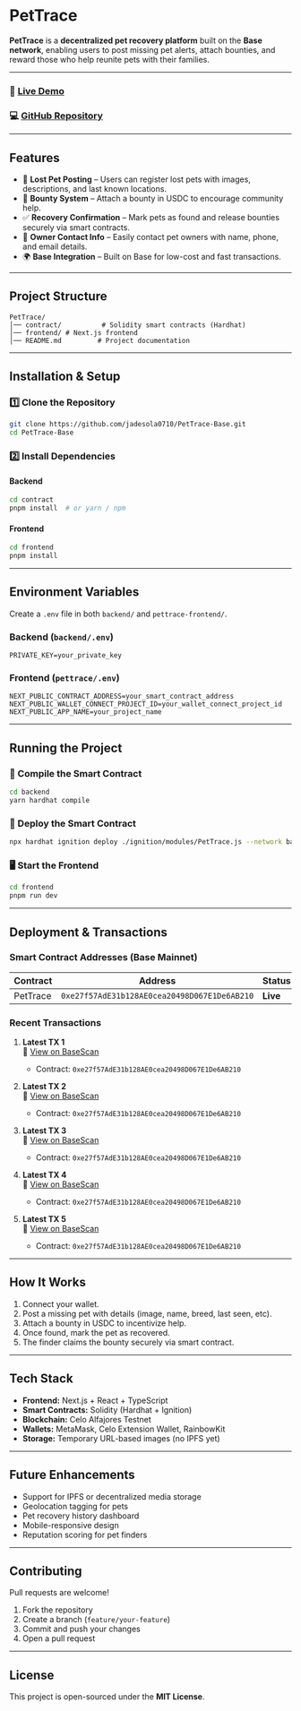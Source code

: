# **PetTrace**

**PetTrace** is a **decentralized pet recovery platform** built on the **Base network**, enabling users to post missing pet alerts, attach bounties, and reward those who help reunite pets with their families.

---

### 🔗 [Live Demo](https://pet-trace-base-git-main-jadesola0710s-projects.vercel.app/)

### 💻 [GitHub Repository](https://github.com/jadesola0710/PetTrace-Base)

---

## **Features**

- 🐾 **Lost Pet Posting** – Users can register lost pets with images, descriptions, and last known locations.
- 🎯 **Bounty System** – Attach a bounty in USDC to encourage community help.
- ✅ **Recovery Confirmation** – Mark pets as found and release bounties securely via smart contracts.
- 🔐 **Owner Contact Info** – Easily contact pet owners with name, phone, and email details.
- 🌍 **Base Integration** – Built on Base for low-cost and fast transactions.

---

## **Project Structure**

```
PetTrace/
│── contract/          # Solidity smart contracts (Hardhat)
│── frontend/ # Next.js frontend
│── README.md         # Project documentation
```

---

## **Installation & Setup**

### 1️⃣ Clone the Repository

```sh
git clone https://github.com/jadesola0710/PetTrace-Base.git
cd PetTrace-Base
```

### 2️⃣ Install Dependencies

#### Backend

```sh
cd contract
pnpm install  # or yarn / npm
```

#### Frontend

```sh
cd frontend
pnpm install
```

---

## **Environment Variables**

Create a `.env` file in both `backend/` and `pettrace-frontend/`.

### Backend (`backend/.env`)

```env
PRIVATE_KEY=your_private_key
```

### Frontend (`pettrace/.env`)

```env
NEXT_PUBLIC_CONTRACT_ADDRESS=your_smart_contract_address
NEXT_PUBLIC_WALLET_CONNECT_PROJECT_ID=your_wallet_connect_project_id
NEXT_PUBLIC_APP_NAME=your_project_name
```

---

## **Running the Project**

### 🔧 Compile the Smart Contract

```sh
cd backend
yarn hardhat compile
```

### 🚀 Deploy the Smart Contract

```sh
npx hardhat ignition deploy ./ignition/modules/PetTrace.js --network base_sepolia
```

### 🖥️ Start the Frontend

```sh
cd frontend
pnpm run dev
```

---

## **Deployment & Transactions**

### **Smart Contract Addresses (Base Mainnet)**

| Contract | Address                                      | Status   |
| -------- | -------------------------------------------- | -------- |
| PetTrace | `0xe27f57AdE31b128AE0cea20498D067E1De6AB210` | **Live** |

### **Recent Transactions**

1. **Latest TX 1**  
   🔗 [View on BaseScan](https://basescan.org/tx/0xc2eff61f7a1a0d91e4000bb310e5b2ff853d44537437cdb3a51c61be81d0492e)

   - Contract: `0xe27f57AdE31b128AE0cea20498D067E1De6AB210`

2. **Latest TX 2**  
   🔗 [View on BaseScan](https://basescan.org/tx/0x23c580877fab109dd47b2410ec6bc9d89e9e42261a49c73b2a8fefe8b5ebbcde)

   - Contract: `0xe27f57AdE31b128AE0cea20498D067E1De6AB210`

3. **Latest TX 3**  
   🔗 [View on BaseScan](https://basescan.org/tx/0x24e960e2360cd83c14d7997b58fbf7cf4b8653fb0f6b489aba23f7f9fa5b9d6f)

   - Contract: `0xe27f57AdE31b128AE0cea20498D067E1De6AB210`

4. **Latest TX 4**  
   🔗 [View on BaseScan](https://basescan.org/tx/0x0e514d532fc3ad2f1ff786c5d4a7ed95de99769a4f250e2bf0a9f9a417870c45)

   - Contract: `0xe27f57AdE31b128AE0cea20498D067E1De6AB210`

5. **Latest TX 5**  
   🔗 [View on BaseScan](https://basescan.org/tx/0x4995ff01df9674a585cf6c789854b5226c66c419e97d81c7888032fb8e1a5e3e)
   - Contract: `0xe27f57AdE31b128AE0cea20498D067E1De6AB210`

---

## **How It Works**

1. Connect your wallet.
2. Post a missing pet with details (image, name, breed, last seen, etc).
3. Attach a bounty in USDC to incentivize help.
4. Once found, mark the pet as recovered.
5. The finder claims the bounty securely via smart contract.

---

## **Tech Stack**

- **Frontend:** Next.js + React + TypeScript
- **Smart Contracts:** Solidity (Hardhat + Ignition)
- **Blockchain:** Celo Alfajores Testnet
- **Wallets:** MetaMask, Celo Extension Wallet, RainbowKit
- **Storage:** Temporary URL-based images (no IPFS yet)

---

## **Future Enhancements**

- Support for IPFS or decentralized media storage
- Geolocation tagging for pets
- Pet recovery history dashboard
- Mobile-responsive design
- Reputation scoring for pet finders

---

## **Contributing**

Pull requests are welcome!

1. Fork the repository
2. Create a branch (`feature/your-feature`)
3. Commit and push your changes
4. Open a pull request

---

## **License**

This project is open-sourced under the **MIT License**.
